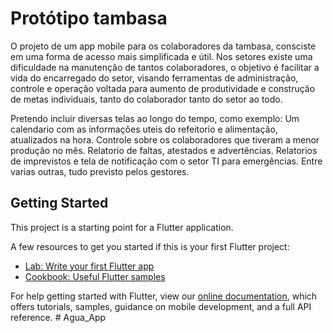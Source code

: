 # Protótipo tambasa

O projeto de um app mobile para os colaboradores da tambasa, consciste em uma forma de acesso mais simplificada e útil.
Nos setores existe uma dificuldade na manutenção de tantos colaboradores, o objetivo é facilitar a vida do encarregado do setor, visando ferramentas de administração, controle e operação voltada para aumento de produtividade e construção de metas individuais, tanto do colaborador tanto do setor ao todo.

Pretendo incluir diversas telas ao longo do tempo, como exemplo: 
Um calendario com as informações uteis do refeitorio e alimentação, atualizados na hora.
Controle sobre os colaboradores que tiveram a menor produção no mês.
Relatorio de faltas, atestados e advertências.
Relatorios de imprevistos e tela de notificação com o setor TI para emergências.
Entre varias outras, tudo previsto pelos gestores.

## Getting Started

This project is a starting point for a Flutter application.

A few resources to get you started if this is your first Flutter project:

- [Lab: Write your first Flutter app](https://flutter.dev/docs/get-started/codelab)
- [Cookbook: Useful Flutter samples](https://flutter.dev/docs/cookbook)

For help getting started with Flutter, view our
[online documentation](https://flutter.dev/docs), which offers tutorials,
samples, guidance on mobile development, and a full API reference.
#   A g u a _ A p p  
 